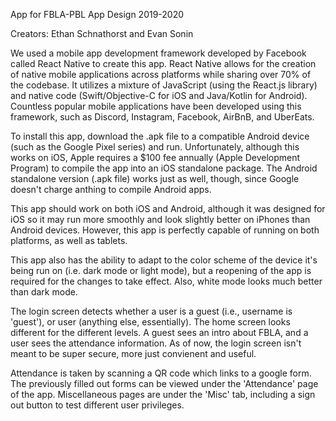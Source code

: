 App for FBLA-PBL App Design 2019-2020

Creators: Ethan Schnathorst and Evan Sonin


We used a mobile app development framework developed by Facebook called React Native to create this app. React Native allows for the creation of native mobile applications across platforms while sharing over 70% of the codebase. It utilizes a mixture of JavaScript (using the React.js library) and native code (Swift/Objective-C for iOS and Java/Kotlin for Android). Countless popular mobile applications have been developed using this framework, such as Discord, Instagram, Facebook, AirBnB, and UberEats.




To install this app, download the .apk file to a compatible Android device (such as the Google Pixel series) and run. Unfortunately, although this works on iOS, Apple requires a $100 fee annually (Apple Development Program) to compile the app into an iOS standalone package. The Android standalone version (.apk file) works just as well, though, since Google doesn't charge anthing to compile Android apps.




This app should work on both iOS and Android, although it was designed for iOS so it may run more smoothly and look slightly better on iPhones than Android devices. However, this app is perfectly capable of running on both platforms, as well as tablets.

This app also has the ability to adapt to the color scheme of the device it's being run on (i.e. dark mode or light mode), but a reopening of the app is required for the changes to take effect. Also, white mode looks much better than dark mode.

The login screen detects whether a user is a guest (i.e., username is 'guest'), or user (anything else, essentially). The home screen looks different for the different levels. A guest sees an intro about FBLA, and a user sees the attendance information. As of now, the login screen isn't meant to be super secure, more just convienent and useful.

Attendance is taken by scanning a QR code which links to a google form. The previously filled out forms can be viewed under the 'Attendance' page of the app. Miscellaneous pages are under the 'Misc' tab, including a sign out button to test different user privileges.
